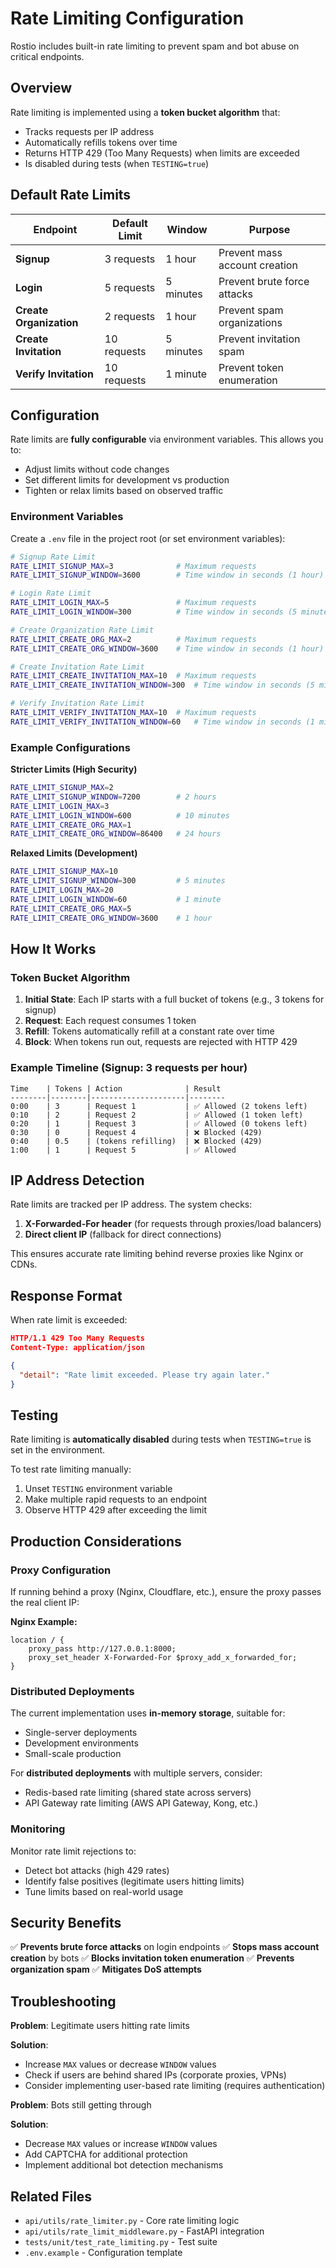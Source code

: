 # Rate Limiting Configuration

Rostio includes built-in rate limiting to prevent spam and bot abuse on critical endpoints.

## Overview

Rate limiting is implemented using a **token bucket algorithm** that:
- Tracks requests per IP address
- Automatically refills tokens over time
- Returns HTTP 429 (Too Many Requests) when limits are exceeded
- Is disabled during tests (when `TESTING=true`)

## Default Rate Limits

| Endpoint | Default Limit | Window | Purpose |
|----------|--------------|---------|---------|
| **Signup** | 3 requests | 1 hour | Prevent mass account creation |
| **Login** | 5 requests | 5 minutes | Prevent brute force attacks |
| **Create Organization** | 2 requests | 1 hour | Prevent spam organizations |
| **Create Invitation** | 10 requests | 5 minutes | Prevent invitation spam |
| **Verify Invitation** | 10 requests | 1 minute | Prevent token enumeration |

## Configuration

Rate limits are **fully configurable** via environment variables. This allows you to:
- Adjust limits without code changes
- Set different limits for development vs production
- Tighten or relax limits based on observed traffic

### Environment Variables

Create a `.env` file in the project root (or set environment variables):

```bash
# Signup Rate Limit
RATE_LIMIT_SIGNUP_MAX=3              # Maximum requests
RATE_LIMIT_SIGNUP_WINDOW=3600        # Time window in seconds (1 hour)

# Login Rate Limit
RATE_LIMIT_LOGIN_MAX=5               # Maximum requests
RATE_LIMIT_LOGIN_WINDOW=300          # Time window in seconds (5 minutes)

# Create Organization Rate Limit
RATE_LIMIT_CREATE_ORG_MAX=2          # Maximum requests
RATE_LIMIT_CREATE_ORG_WINDOW=3600    # Time window in seconds (1 hour)

# Create Invitation Rate Limit
RATE_LIMIT_CREATE_INVITATION_MAX=10  # Maximum requests
RATE_LIMIT_CREATE_INVITATION_WINDOW=300  # Time window in seconds (5 minutes)

# Verify Invitation Rate Limit
RATE_LIMIT_VERIFY_INVITATION_MAX=10  # Maximum requests
RATE_LIMIT_VERIFY_INVITATION_WINDOW=60   # Time window in seconds (1 minute)
```

### Example Configurations

**Stricter Limits (High Security)**
```bash
RATE_LIMIT_SIGNUP_MAX=2
RATE_LIMIT_SIGNUP_WINDOW=7200        # 2 hours
RATE_LIMIT_LOGIN_MAX=3
RATE_LIMIT_LOGIN_WINDOW=600          # 10 minutes
RATE_LIMIT_CREATE_ORG_MAX=1
RATE_LIMIT_CREATE_ORG_WINDOW=86400   # 24 hours
```

**Relaxed Limits (Development)**
```bash
RATE_LIMIT_SIGNUP_MAX=10
RATE_LIMIT_SIGNUP_WINDOW=300         # 5 minutes
RATE_LIMIT_LOGIN_MAX=20
RATE_LIMIT_LOGIN_WINDOW=60           # 1 minute
RATE_LIMIT_CREATE_ORG_MAX=5
RATE_LIMIT_CREATE_ORG_WINDOW=3600    # 1 hour
```

## How It Works

### Token Bucket Algorithm

1. **Initial State**: Each IP starts with a full bucket of tokens (e.g., 3 tokens for signup)
2. **Request**: Each request consumes 1 token
3. **Refill**: Tokens automatically refill at a constant rate over time
4. **Block**: When tokens run out, requests are rejected with HTTP 429

### Example Timeline (Signup: 3 requests per hour)

```
Time    | Tokens | Action              | Result
--------|--------|---------------------|--------
0:00    | 3      | Request 1           | ✅ Allowed (2 tokens left)
0:10    | 2      | Request 2           | ✅ Allowed (1 token left)
0:20    | 1      | Request 3           | ✅ Allowed (0 tokens left)
0:30    | 0      | Request 4           | ❌ Blocked (429)
0:40    | 0.5    | (tokens refilling)  | ❌ Blocked (429)
1:00    | 1      | Request 5           | ✅ Allowed
```

## IP Address Detection

Rate limits are tracked per IP address. The system checks:
1. **X-Forwarded-For header** (for requests through proxies/load balancers)
2. **Direct client IP** (fallback for direct connections)

This ensures accurate rate limiting behind reverse proxies like Nginx or CDNs.

## Response Format

When rate limit is exceeded:

```json
HTTP/1.1 429 Too Many Requests
Content-Type: application/json

{
  "detail": "Rate limit exceeded. Please try again later."
}
```

## Testing

Rate limiting is **automatically disabled** during tests when `TESTING=true` is set in the environment.

To test rate limiting manually:
1. Unset `TESTING` environment variable
2. Make multiple rapid requests to an endpoint
3. Observe HTTP 429 after exceeding the limit

## Production Considerations

### Proxy Configuration

If running behind a proxy (Nginx, Cloudflare, etc.), ensure the proxy passes the real client IP:

**Nginx Example:**
```nginx
location / {
    proxy_pass http://127.0.0.1:8000;
    proxy_set_header X-Forwarded-For $proxy_add_x_forwarded_for;
}
```

### Distributed Deployments

The current implementation uses **in-memory storage**, suitable for:
- Single-server deployments
- Development environments
- Small-scale production

For **distributed deployments** with multiple servers, consider:
- Redis-based rate limiting (shared state across servers)
- API Gateway rate limiting (AWS API Gateway, Kong, etc.)

### Monitoring

Monitor rate limit rejections to:
- Detect bot attacks (high 429 rates)
- Identify false positives (legitimate users hitting limits)
- Tune limits based on real-world usage

## Security Benefits

✅ **Prevents brute force attacks** on login endpoints
✅ **Stops mass account creation** by bots
✅ **Blocks invitation token enumeration**
✅ **Prevents organization spam**
✅ **Mitigates DoS attempts**

## Troubleshooting

**Problem**: Legitimate users hitting rate limits

**Solution**:
- Increase `MAX` values or decrease `WINDOW` values
- Check if users are behind shared IPs (corporate proxies, VPNs)
- Consider implementing user-based rate limiting (requires authentication)

**Problem**: Bots still getting through

**Solution**:
- Decrease `MAX` values or increase `WINDOW` values
- Add CAPTCHA for additional protection
- Implement additional bot detection mechanisms

## Related Files

- `api/utils/rate_limiter.py` - Core rate limiting logic
- `api/utils/rate_limit_middleware.py` - FastAPI integration
- `tests/unit/test_rate_limiting.py` - Test suite
- `.env.example` - Configuration template

